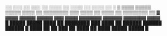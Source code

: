 ░░      ░░░        ░░       ░░░        ░░  ░░░░  ░░  ░░░░  ░░  ░░░░  ░░        ░
▒  ▒▒▒▒  ▒▒▒▒▒  ▒▒▒▒▒  ▒▒▒▒  ▒▒  ▒▒▒▒▒▒▒▒  ▒▒▒  ▒▒▒▒  ▒▒  ▒▒▒▒  ▒▒  ▒▒▒▒▒▒▒▒  ▒▒
▓  ▓▓▓▓  ▓▓▓▓▓  ▓▓▓▓▓       ▓▓▓      ▓▓▓▓     ▓▓▓▓▓▓▓    ▓▓▓▓▓▓    ▓▓▓▓▓▓▓  ▓▓▓▓
█        █████  █████  ████  ██  ████████  ███  ████  ██  ██████  ██████  ██████
█  ████  ██        ██       ███        ██  ████  ██  ████  █████  █████        █
                                                                                
